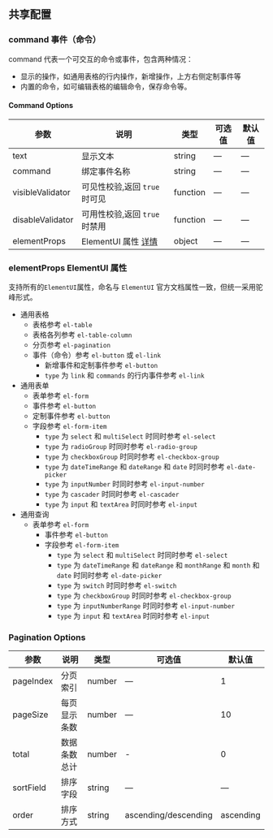 ## 共享配置

### command 事件（命令）

command 代表一个可交互的命令或事件，包含两种情况：

- 显示的操作，如通用表格的行内操作，新增操作，上方右侧定制事件等
- 内置的命令，如可编辑表格的编辑命令，保存命令等。

#### Command Options

| 参数             | 说明                                                                                                        | 类型     | 可选值 | 默认值 |
| ---------------- | ----------------------------------------------------------------------------------------------------------- | -------- | ------ | ------ |
| text             | 显示文本                                                                                                    | string   | —      | —      |
| command          | 绑定事件名称                                                                                                | string   | —      | —      |
| visibleValidator | 可见性校验,返回 `true` 时可见                                                                               | function | —      | —      |
| disableValidator | 可用性校验,返回 `true` 时禁用                                                                               | function | —      | —      |
| elementProps     | ElementUI 属性 [详情](http://castor.polarwin.cn/#/component/sharing-config#elementprops-elementui-shu-xing) | object   | —      | —      |

### elementProps ElementUI 属性

支持所有的`ElementUI`属性，命名与 `ElementUI` 官方文档属性一致，但统一采用驼峰形式。

- 通用表格
  - 表格参考 `el-table`
  - 表格各列参考 `el-table-column`
  - 分页参考 `el-pagination`
  - 事件（命令）参考 `el-button` 或 `el-link`
    - 新增事件和定制事件参考 `el-button`
    - `type` 为 `link` 和 `commands` 的行内事件参考 `el-link`
- 通用表单
  - 表单参考 `el-form`
  - 事件参考 `el-button`
  - 定制事件参考 `el-button`
  - 字段参考 `el-form-item`
    - `type` 为 `select` 和 `multiSelect` 时同时参考 `el-select`
    - `type` 为 `radioGroup` 时同时参考 `el-radio-group`
    - `type` 为 `checkboxGroup` 时同时参考 `el-checkbox-group`
    - `type` 为 `dateTimeRange` 和 `dateRange` 和 `date` 时同时参考 `el-date-picker`
    - `type` 为 `inputNumber` 时同时参考 `el-input-number`
    - `type` 为 `cascader` 时同时参考 `el-cascader`
    - `type` 为 `input` 和 `textArea` 时同时参考 `el-input`
- 通用查询
  - 表单参考 `el-form`
    - 事件参考 `el-button`
    - 字段参考 `el-form-item`
      - `type` 为 `select` 和 `multiSelect` 时同时参考 `el-select`
      - `type` 为 `dateTimeRange` 和 `dateRange` 和 `monthRange` 和 `month` 和 `date` 时同时参考 `el-date-picker`
      - `type` 为 `switch` 时同时参考 `el-switch`
      - `type` 为 `checkboxGroup` 时同时参考 `el-checkbox-group`
      - `type` 为 `inputNumberRange` 时同时参考 `el-input-number`
      - `type` 为 `input` 和 `textArea` 时同时参考 `el-input`

### Pagination Options

| 参数      | 说明         | 类型   | 可选值               | 默认值    |
| --------- | ------------ | ------ | -------------------- | --------- |
| pageIndex | 分页索引     | number | —                    | 1         |
| pageSize  | 每页显示条数 | number | —                    | 10        |
| total     | 数据条数总计 | number | -                    | 0         |
| sortField | 排序字段     | string | —                    | —         |
| order     | 排序方式     | string | ascending/descending | ascending |
